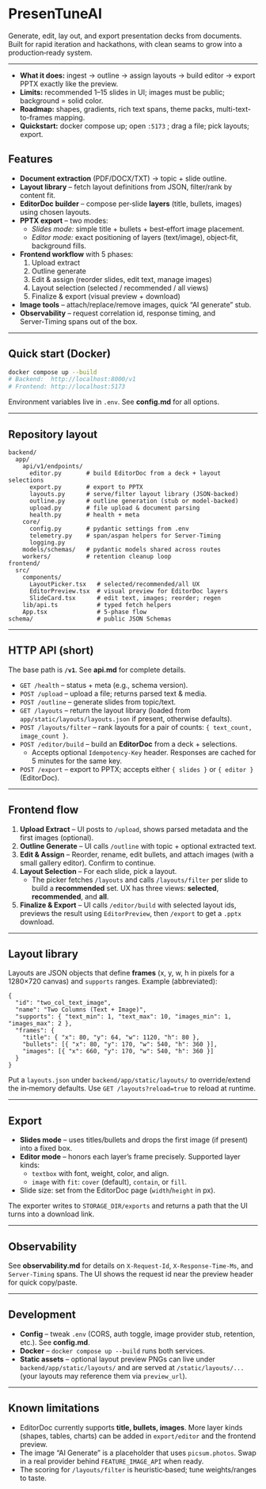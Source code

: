# PresenTuneAI

Generate, edit, lay out, and export presentation decks from documents. Built for rapid iteration and hackathons, with clean seams to grow into a production‑ready system.

---
- **What it does:** ingest → outline → assign layouts → build editor → export PPTX exactly like the preview.  
- **Limits:** recommended 1–15 slides in UI; images must be public; background = solid color.  
- **Roadmap:** shapes, gradients, rich text spans, theme packs, multi-text-to-frames mapping.  
- **Quickstart:** docker compose up; open `:5173` ; drag a file; pick layouts; export.

## Features

- **Document extraction** (PDF/DOCX/TXT) → topic + slide outline.
- **Layout library** – fetch layout definitions from JSON, filter/rank by content fit.
- **EditorDoc builder** – compose per‑slide **layers** (title, bullets, images) using chosen layouts.
- **PPTX export** – two modes:
  - *Slides mode:* simple title + bullets + best‑effort image placement.
  - *Editor mode:* exact positioning of layers (text/image), object‑fit, background fills.
- **Frontend workflow** with 5 phases:
  1) Upload extract
  2) Outline generate
  3) Edit & assign (reorder slides, edit text, manage images)
  4) Layout selection (selected / recommended / all views)
  5) Finalize & export (visual preview + download)
- **Image tools** – attach/replace/remove images, quick “AI generate” stub.
- **Observability** – request correlation id, response timing, and Server‑Timing spans out of the box.

---

## Quick start (Docker)

```bash
docker compose up --build
# Backend:  http://localhost:8000/v1
# Frontend: http://localhost:5173
```

Environment variables live in `.env`. See **config.md** for all options.

---

## Repository layout

```
backend/
  app/
    api/v1/endpoints/
      editor.py       # build EditorDoc from a deck + layout selections
      export.py       # export to PPTX
      layouts.py      # serve/filter layout library (JSON-backed)
      outline.py      # outline generation (stub or model-backed)
      upload.py       # file upload & document parsing
      health.py       # health + meta
    core/
      config.py       # pydantic settings from .env
      telemetry.py    # span/aspan helpers for Server-Timing
      logging.py
    models/schemas/   # pydantic models shared across routes
    workers/          # retention cleanup loop
frontend/
  src/
    components/
      LayoutPicker.tsx   # selected/recommended/all UX
      EditorPreview.tsx  # visual preview for EditorDoc layers
      SlideCard.tsx      # edit text, images; reorder; regen
    lib/api.ts           # typed fetch helpers
    App.tsx              # 5-phase flow
schema/                  # public JSON Schemas
```

---

## HTTP API (short)

The base path is **`/v1`**. See **api.md** for complete details.

- `GET /health` – status + meta (e.g., schema version).
- `POST /upload` – upload a file; returns parsed text & media.
- `POST /outline` – generate slides from topic/text.
- `GET /layouts` – return the layout library (loaded from `app/static/layouts/layouts.json` if present, otherwise defaults).
- `POST /layouts/filter` – rank layouts for a pair of counts: `{ text_count, image_count }`.
- `POST /editor/build` – build an **EditorDoc** from a deck + selections.
  - Accepts optional `Idempotency-Key` header. Responses are cached for 5 minutes for the same key.
- `POST /export` – export to PPTX; accepts either `{ slides }` or `{ editor }` (EditorDoc).

---

## Frontend flow

1. **Upload Extract** – UI posts to `/upload`, shows parsed metadata and the first images (optional).
2. **Outline Generate** – UI calls `/outline` with topic + optional extracted text.
3. **Edit & Assign** – Reorder, rename, edit bullets, and attach images (with a small gallery editor). Confirm to continue.
4. **Layout Selection** – For each slide, pick a layout.
   - The picker fetches `/layouts` and calls `/layouts/filter` per slide to build a **recommended** set. UX has three views: **selected**, **recommended**, and **all**.
5. **Finalize & Export** – UI calls `/editor/build` with selected layout ids, previews the result using `EditorPreview`, then `/export` to get a `.pptx` download.

---

## Layout library

Layouts are JSON objects that define **frames** (x, y, w, h in pixels for a 1280×720 canvas) and `supports` ranges. Example (abbreviated):

```jsonc
{
  "id": "two_col_text_image",
  "name": "Two Columns (Text + Image)",
  "supports": { "text_min": 1, "text_max": 10, "images_min": 1, "images_max": 2 },
  "frames": {
    "title": { "x": 80, "y": 64, "w": 1120, "h": 80 },
    "bullets": [{ "x": 80, "y": 170, "w": 540, "h": 360 }],
    "images": [{ "x": 660, "y": 170, "w": 540, "h": 360 }]
  }
}
```

Put a `layouts.json` under `backend/app/static/layouts/` to override/extend the in‑memory defaults. Use `GET /layouts?reload=true` to reload at runtime.

---

## Export

- **Slides mode** – uses titles/bullets and drops the first image (if present) into a fixed box.
- **Editor mode** – honors each layer’s frame precisely. Supported layer kinds:
  - `textbox` with font, weight, color, and align.
  - `image` with `fit`: `cover` (default), `contain`, or `fill`.
- Slide size: set from the EditorDoc page (`width`/`height` in px).

The exporter writes to `STORAGE_DIR/exports` and returns a path that the UI turns into a download link.

---

## Observability

See **observability.md** for details on `X-Request-Id`, `X-Response-Time-Ms`, and `Server-Timing` spans. The UI shows the request id near the preview header for quick copy/paste.

---

## Development

- **Config** – tweak `.env` (CORS, auth toggle, image provider stub, retention, etc.). See **config.md**.
- **Docker** – `docker compose up --build` runs both services.
- **Static assets** – optional layout preview PNGs can live under `backend/app/static/layouts/` and are served at `/static/layouts/...` (your layouts may reference them via `preview_url`).

---

## Known limitations

- EditorDoc currently supports **title, bullets, images**. More layer kinds (shapes, tables, charts) can be added in `export/editor` and the frontend preview.
- The image “AI Generate” is a placeholder that uses `picsum.photos`. Swap in a real provider behind `FEATURE_IMAGE_API` when ready.
- The scoring for `/layouts/filter` is heuristic‑based; tune weights/ranges to taste.
